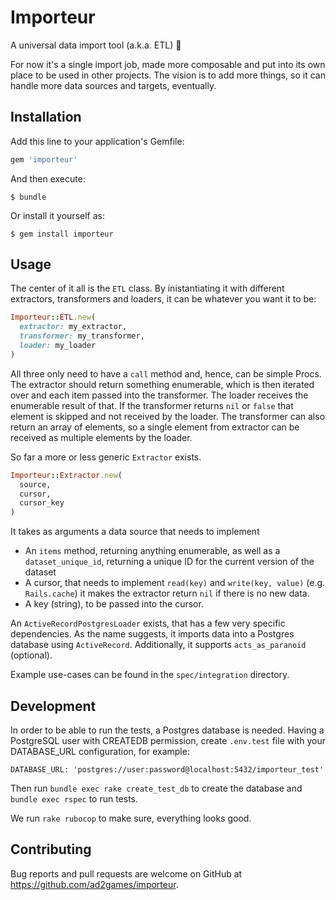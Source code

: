 # Importeur

A universal data import tool (a.k.a. ETL) 🙌

For now it's a single import job, made more composable and put into its own
place to be used in other projects. The vision is to add more things, so it can
handle more data sources and targets, eventually.

## Installation

Add this line to your application's Gemfile:

```ruby
gem 'importeur'
```

And then execute:

    $ bundle

Or install it yourself as:

    $ gem install importeur

## Usage

The center of it all is the `ETL` class. By inistantiating it with different
extractors, transformers and loaders, it can be whatever you want it to be:

```ruby
Importeur::ETL.new(
  extractor: my_extractor,
  transformer: my_transformer,
  loader: my_loader
)
```

All three only need to have a `call` method and, hence, can be simple Procs.
The extractor should return something enumerable, which is then iterated over
and each item passed into the transformer. The loader receives the enumerable
result of that. If the transformer returns `nil` or `false` that element is 
skipped and not received by the loader. The transformer can also return an 
array of elements, so a single element from extractor can be received as 
multiple elements by the loader.

So far a more or less generic `Extractor` exists.

```ruby
Importeur::Extractor.new(
  source,
  cursor,
  cursor_key
)
```

It takes as arguments a data source that needs to implement

* An `items` method, returning anything enumerable, as well as a
  `dataset_unique_id`, returning a unique ID for the current version of the
  dataset
* A cursor, that needs to implement `read(key)` and `write(key, value)` (e.g.
  `Rails.cache`) it makes the extractor return `nil` if there is no new data.
* A key (string), to be passed into the cursor.

An `ActiveRecordPostgresLoader` exists, that has a few very specific
dependencies. As the name suggests, it imports data into a Postgres database
using `ActiveRecord`. Additionally, it supports `acts_as_paranoid` (optional).

Example use-cases can be found in the `spec/integration` directory.

## Development

In order to be able to run the tests, a Postgres database is needed. Having 
a PostgreSQL user with CREATEDB permission, create `.env.test` file with your 
DATABASE_URL configuration, for example:

`DATABASE_URL: 'postgres://user:password@localhost:5432/importeur_test'`

Then run `bundle exec rake create_test_db` to create the database and
`bundle exec rspec` to run tests.

We run `rake rubocop` to make sure, everything looks good.

## Contributing

Bug reports and pull requests are welcome on GitHub at
https://github.com/ad2games/importeur.
